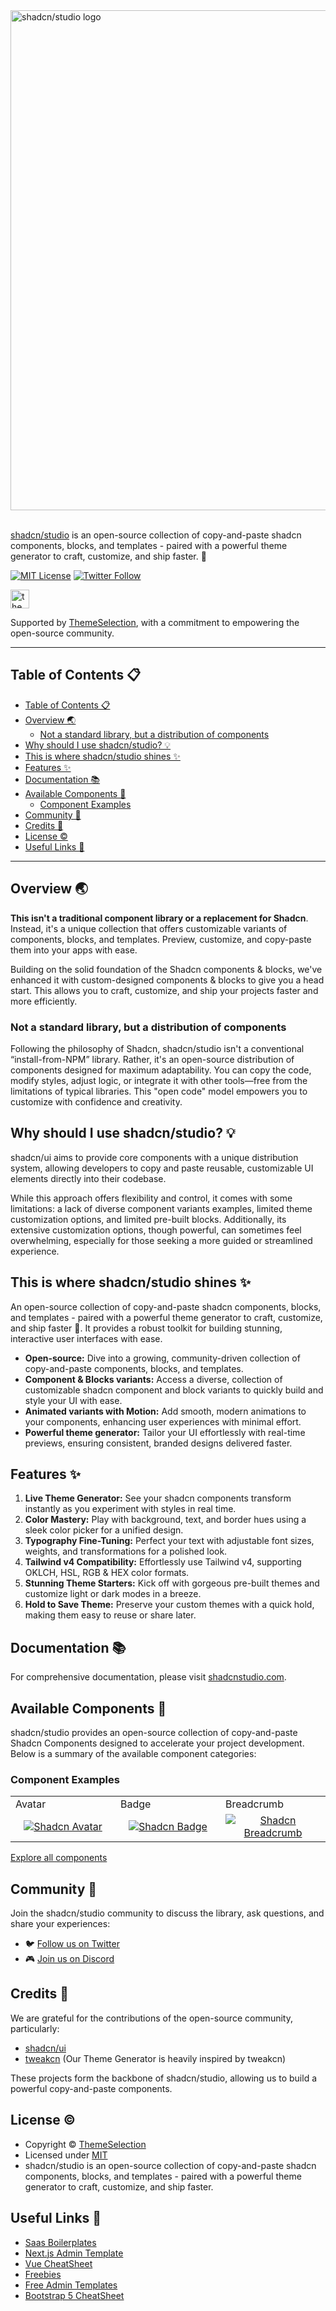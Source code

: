 <a href="https://shadcnstudio.com">
  <img alt="shadcn/studio logo" width="800" src="https://cdn.shadcnstudio.com/ss-assets/smm/marketing/shadcn-studio-smm-banner.png">
</a><br/><br/>

[shadcn/studio](https://shadcnstudio.com) is an open-source collection of copy-and-paste shadcn components, blocks, and templates - paired with a powerful theme generator to craft, customize, and ship faster. 🚀

<p>
    <a href="https://github.com/themeselection/shadcn-studio/blob/main/LICENSE.md"><img src="https://img.shields.io/badge/license-MIT-blue" alt="MIT License"></a>
    <a href="https://x.com/ShadCNStudio" target="_blank">
      <img alt="Twitter Follow" src="https://img.shields.io/twitter/follow/ShadCNStudio">
   </a>
</p>

<a href="https://themeselection.com" target="_blank">
  <img
    src="https://cdn.shadcnstudio.com/ts-assets/themeselection/logo/logo.png"
    alt="themeselection logo"
    height="30"
  />
</a>

Supported by [ThemeSelection](https://themeselection.com), with a commitment to empowering the open-source community.

---

## Table of Contents 📋

- [Table of Contents 📋](#table-of-contents-)
- [Overview 🌏](#overview-)
  - [Not a standard library, but a distribution of components](#not-a-standard-library-but-a-distribution-of-components)
- [Why should I use shadcn/studio? 💡](#why-should-i-use-shadcnstudio-)
- [This is where shadcn/studio shines ✨](#this-is-where-shadcnstudio-shines-)
- [Features ✨](#features-)
- [Documentation 📚](#documentation-)
- [Available Components 🧩](#available-components-)
  - [Component Examples](#component-examples)
- [Community 🤝](#community-)
- [Credits 🤘](#credits-)
- [License ©](#license-)
- [Useful Links 🎁](#useful-links-)

---

## Overview 🌏

**This isn&apos;t a traditional component library or a replacement for Shadcn**. Instead, it&apos;s a unique collection that offers customizable variants of components, blocks, and templates. Preview, customize, and copy-paste them into your apps with ease.

Building on the solid foundation of the Shadcn components & blocks, we&apos;ve enhanced it with custom-designed components & blocks to give you a head start. This allows you to craft, customize, and ship your projects faster and more efficiently.

### Not a standard library, but a distribution of components

Following the philosophy of Shadcn, shadcn/studio isn&apos;t a conventional “install-from-NPM” library. Rather, it&apos;s an open-source distribution of components designed for maximum adaptability. You can copy the code, modify styles, adjust logic, or integrate it with other tools—free from the limitations of typical libraries. This &quot;open code&quot; model empowers you to customize with confidence and creativity.

## Why should I use shadcn/studio? 💡

shadcn/ui aims to provide core components with a unique distribution system, allowing developers to copy and paste reusable, customizable UI elements directly into their codebase.

While this approach offers flexibility and control, it comes with some limitations: a lack of diverse component variants examples, limited theme customization options, and limited pre-built blocks. Additionally, its extensive customization options, though powerful, can sometimes feel overwhelming, especially for those seeking a more guided or streamlined experience.

## This is where shadcn/studio shines ✨

An open-source collection of copy-and-paste shadcn components, blocks, and templates - paired with a powerful theme generator to craft, customize, and ship faster 🚀. It provides a robust toolkit for building stunning, interactive user interfaces with ease.

- **Open-source:** Dive into a growing, community-driven collection of copy-and-paste components, blocks, and templates.
- **Component & Blocks variants:** Access a diverse, collection of customizable shadcn component and block variants to quickly build and style your UI with ease.
- **Animated variants with Motion:** Add smooth, modern animations to your components, enhancing user experiences with minimal effort.
- **Powerful theme generator:** Tailor your UI effortlessly with real-time previews, ensuring consistent, branded designs delivered faster.

## Features ✨

1. **Live Theme Generator:** See your shadcn components transform instantly as you experiment with styles in real time.
2. **Color Mastery:** Play with background, text, and border hues using a sleek color picker for a unified design.
3. **Typography Fine-Tuning:** Perfect your text with adjustable font sizes, weights, and transformations for a polished look.
4. **Tailwind v4 Compatibility:** Effortlessly use Tailwind v4, supporting OKLCH, HSL, RGB & HEX color formats.
5. **Stunning Theme Starters:** Kick off with gorgeous pre-built themes and customize light or dark modes in a breeze.
6. **Hold to Save Theme:** Preserve your custom themes with a quick hold, making them easy to reuse or share later.

## Documentation 📚

For comprehensive documentation, please visit [shadcnstudio.com](https://shadcnstudio.com).

## Available Components 🧩

shadcn/studio provides an open-source collection of copy-and-paste Shadcn Components designed to accelerate your project development. Below is a summary of the available component categories:

### Component Examples

<table>
  <tr>
    <td width="33.3333%">Avatar</td>
    <td width="33.3333%">Badge</td>
    <td width="33.3333%">Breadcrumb</td>
  </tr>
  <tr>
    <td width="33.3333%" align="center">
      <a href="https://shadcnstudio.com/docs/components/avatar">
        <img alt="Shadcn Avatar" src="https://cdn.shadcnstudio.com/ss-assets/components-svg/components/avatar.svg">
      </a>
    </td>
    <td width="33.3333%" align="center">
      <a href="https://shadcnstudio.com/docs/components/badge">
        <img alt="Shadcn Badge" src="https://cdn.shadcnstudio.com/ss-assets/components-svg/components/badge.svg">
      </a>
    </td>
    <td width="33.3333%" align="center">
      <a href="https://shadcnstudio.com/docs/components/breadcrumb">
        <img alt="Shadcn Breadcrumb" src="https://cdn.shadcnstudio.com/ss-assets/components-svg/navigations/breadcrumb.svg">
      </a>
    </td>
  </tr>
</table>

[Explore all components](https://shadcnstudio.com/docs/components/avatar)

## Community 🤝

Join the shadcn/studio community to discuss the library, ask questions, and share your experiences:

- 🐦 [Follow us on Twitter](https://x.com/ShadCNStudio)
- 🎮 [Join us on Discord](https://discord.com/invite/kBHkY7DekX)

## Credits 🤘

We are grateful for the contributions of the open-source community, particularly:

- [shadcn/ui](https://ui.shadcn.com/)
- [tweakcn](https://tweakcn.com/) (Our Theme Generator is heavily inspired by tweakcn)

These projects form the backbone of shadcn/studio, allowing us to build a powerful copy-and-paste components.

## License ©

- Copyright © [ThemeSelection](https://themeselection.com/)
- Licensed under [MIT](https://github.com/themeselection/shadcn-studio/blob/main/LICENSE.md)
- shadcn/studio is an open-source collection of copy-and-paste shadcn components, blocks, and templates - paired with a powerful theme generator to craft, customize, and ship faster.

## Useful Links 🎁

- [Saas Boilerplates](https://themeselection.com/item/category/saas-boilerplate)
- [Next.js Admin Template](https://themeselection.com/item/category/next-js-admin-template/)
- [Vue CheatSheet](https://vue-cheatsheet.themeselection.com/)
- [Freebies](https://themeselection.com/item/category/freebies/)
- [Free Admin Templates](https://themeselection.com/item/category/free-admin-templates/)
- [Bootstrap 5 CheatSheet](https://bootstrap-cheatsheet.themeselection.com/)
